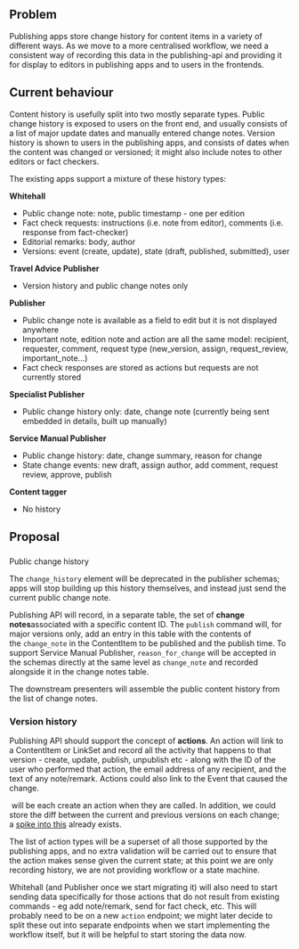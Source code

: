 ## Problem

Publishing apps store change history for content items in a variety of different ways. As we move to a more centralised workflow, we need a consistent way of recording this data in the publishing-api and providing it for display to editors in publishing apps and to users in the frontends.

## Current behaviour

Content history is usefully split into two mostly separate types. Public change history is exposed to users on the front end, and usually consists of a list of major update dates and manually entered change notes. Version history is shown to users in the publishing apps, and consists of dates when the content was changed or versioned; it might also include notes to other editors or fact checkers.

The existing apps support a mixture of these history types:

**Whitehall**

- Public change note: note, public timestamp - one per edition
- Fact check requests: instructions (i.e. note from editor), comments (i.e. response from fact-checker)
- Editorial remarks: body, author
- Versions: event (create, update), state (draft, published, submitted), user

**Travel Advice Publisher**

- Version history and public change notes only

**Publisher**

- Public change note is available as a field to edit but it is not displayed anywhere
- Important note, edition note and action are all the same model: recipient, requester, comment, request type (new\_version, assign, request\_review, important\_note...)
- Fact check responses are stored as actions but requests are not currently stored

**Specialist Publisher**

- Public change history only: date, change note (currently being sent embedded in details, built up manually)

**Service Manual Publisher**

- Public change history: date, change summary, reason for change
- State change events: new draft, assign author, add comment, request review, approve, publish

**Content tagger**

- No history

## Proposal

###   
Public change history

The&nbsp;`change_history`&nbsp;element will be deprecated in the publisher schemas; apps will stop building up this history themselves, and instead just send the current public change note.&nbsp;

Publishing API will record, in a separate table, the set of **change notes**associated with a specific content ID. The&nbsp;`publish` command will, for major versions only, add an entry in this table with the contents of the&nbsp;`change_note`&nbsp;in the ContentItem to be published and the publish time. To support Service Manual Publisher,&nbsp;`reason_for_change` will be accepted in the schemas directly at the same level as&nbsp;`change_note`&nbsp;and recorded alongside it in the change notes table.

The downstream presenters will assemble the public content history from the list of change notes.

### Version history

Publishing API should support the concept of **actions**. An action will link to a ContentItem or LinkSet and record all the activity that happens to that version - create, update, publish, unpublish etc - along with the ID of the user who performed that action, the email address of any recipient, and the text of any note/remark. Actions could also link to the Event that caused the change.

&nbsp;will be each create an action when they are called. In addition, we could store the diff between the current and previous versions on each change; a&nbsp;[spike into this](https://github.com/alphagov/publishing-api/compare/content_history) already exists.

The list of action types will be a superset of all those supported by the publishing apps, and no extra validation will be carried out to ensure that the action makes sense given the current state; at this point we are only recording history, we are not providing workflow or a state machine.

Whitehall (and Publisher once we start migrating it) will also need to start sending data specifically for those actions that do not result from existing commands - eg add note/remark, send for fact check, etc. This will probably need to be on a new&nbsp;`action` endpoint; we might later decide to split these out into separate endpoints when we start implementing the workflow itself, but it will be helpful to start storing the data now.

